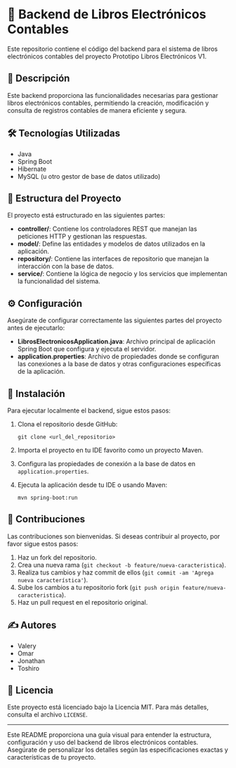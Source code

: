 # 📘 Backend de Libros Electrónicos Contables

Este repositorio contiene el código del backend para el sistema de libros electrónicos contables del proyecto Prototipo Libros Electrónicos V1.

## 📝 Descripción

Este backend proporciona las funcionalidades necesarias para gestionar libros electrónicos contables, permitiendo la creación, modificación y consulta de registros contables de manera eficiente y segura.

## 🛠️ Tecnologías Utilizadas

- Java
- Spring Boot
- Hibernate
- MySQL (u otro gestor de base de datos utilizado)

## 📂 Estructura del Proyecto

El proyecto está estructurado en las siguientes partes:

- **controller/**: Contiene los controladores REST que manejan las peticiones HTTP y gestionan las respuestas.
- **model/**: Define las entidades y modelos de datos utilizados en la aplicación.
- **repository/**: Contiene las interfaces de repositorio que manejan la interacción con la base de datos.
- **service/**: Contiene la lógica de negocio y los servicios que implementan la funcionalidad del sistema.

## ⚙️ Configuración

Asegúrate de configurar correctamente las siguientes partes del proyecto antes de ejecutarlo:

- **LibrosElectronicosApplication.java**: Archivo principal de aplicación Spring Boot que configura y ejecuta el servidor.
- **application.properties**: Archivo de propiedades donde se configuran las conexiones a la base de datos y otras configuraciones específicas de la aplicación.

## 🚀 Instalación

Para ejecutar localmente el backend, sigue estos pasos:

1. Clona el repositorio desde GitHub:
   ```
   git clone <url_del_repositorio>
   ```

2. Importa el proyecto en tu IDE favorito como un proyecto Maven.

3. Configura las propiedades de conexión a la base de datos en `application.properties`.

4. Ejecuta la aplicación desde tu IDE o usando Maven:
   ```
   mvn spring-boot:run
   ```

## 🤝 Contribuciones

Las contribuciones son bienvenidas. Si deseas contribuir al proyecto, por favor sigue estos pasos:

1. Haz un fork del repositorio.
2. Crea una nueva rama (`git checkout -b feature/nueva-caracteristica`).
3. Realiza tus cambios y haz commit de ellos (`git commit -am 'Agrega nueva característica'`).
4. Sube los cambios a tu repositorio fork (`git push origin feature/nueva-caracteristica`).
5. Haz un pull request en el repositorio original.

## ✍️ Autores

- Valery
- Omar
- Jonathan
- Toshiro

## 📄 Licencia

Este proyecto está licenciado bajo la Licencia MIT. Para más detalles, consulta el archivo `LICENSE`.

---
Este README proporciona una guía visual para entender la estructura, configuración y uso del backend de libros electrónicos contables. Asegúrate de personalizar los detalles según las especificaciones exactas y características de tu proyecto.
